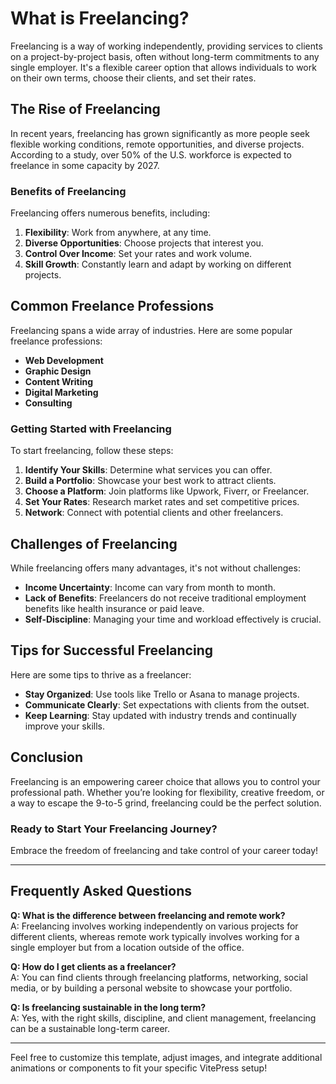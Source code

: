 # What is Freelancing?

Freelancing is a way of working independently, providing services to clients on a project-by-project basis, often without long-term commitments to any single employer. It's a flexible career option that allows individuals to work on their own terms, choose their clients, and set their rates.

<!-- ![Freelancer at Work](./images/freelancer-at-work.png) -->

## The Rise of Freelancing

In recent years, freelancing has grown significantly as more people seek flexible working conditions, remote opportunities, and diverse projects. According to a study, over 50% of the U.S. workforce is expected to freelance in some capacity by 2027.

### Benefits of Freelancing

Freelancing offers numerous benefits, including:

1. **Flexibility**: Work from anywhere, at any time.
2. **Diverse Opportunities**: Choose projects that interest you.
3. **Control Over Income**: Set your rates and work volume.
4. **Skill Growth**: Constantly learn and adapt by working on different projects.

<AnimationExample />

<FlexibilityAnimation />

## Common Freelance Professions

Freelancing spans a wide array of industries. Here are some popular freelance professions:

- **Web Development**
- **Graphic Design**
- **Content Writing**
- **Digital Marketing**
- **Consulting**

<!-- ![Freelance Professions](./images/freelance-professions.png) -->

### Getting Started with Freelancing

To start freelancing, follow these steps:

1. **Identify Your Skills**: Determine what services you can offer.
2. **Build a Portfolio**: Showcase your best work to attract clients.
3. **Choose a Platform**: Join platforms like Upwork, Fiverr, or Freelancer.
4. **Set Your Rates**: Research market rates and set competitive prices.
5. **Network**: Connect with potential clients and other freelancers.

## Challenges of Freelancing

While freelancing offers many advantages, it's not without challenges:

- **Income Uncertainty**: Income can vary from month to month.
- **Lack of Benefits**: Freelancers do not receive traditional employment benefits like health insurance or paid leave.
- **Self-Discipline**: Managing your time and workload effectively is crucial.

## Tips for Successful Freelancing

Here are some tips to thrive as a freelancer:

- **Stay Organized**: Use tools like Trello or Asana to manage projects.
- **Communicate Clearly**: Set expectations with clients from the outset.
- **Keep Learning**: Stay updated with industry trends and continually improve your skills.

<SuccessTipsAnimation />

## Conclusion

Freelancing is an empowering career choice that allows you to control your professional path. Whether you’re looking for flexibility, creative freedom, or a way to escape the 9-to-5 grind, freelancing could be the perfect solution.

<!-- ![Freelancer Success](./images/freelancer-success.png) -->

### Ready to Start Your Freelancing Journey?

Embrace the freedom of freelancing and take control of your career today!

---

## Frequently Asked Questions

**Q: What is the difference between freelancing and remote work?**  
A: Freelancing involves working independently on various projects for different clients, whereas remote work typically involves working for a single employer but from a location outside of the office.

**Q: How do I get clients as a freelancer?**  
A: You can find clients through freelancing platforms, networking, social media, or by building a personal website to showcase your portfolio.

**Q: Is freelancing sustainable in the long term?**  
A: Yes, with the right skills, discipline, and client management, freelancing can be a sustainable long-term career.

---

Feel free to customize this template, adjust images, and integrate additional animations or components to fit your specific VitePress setup!
